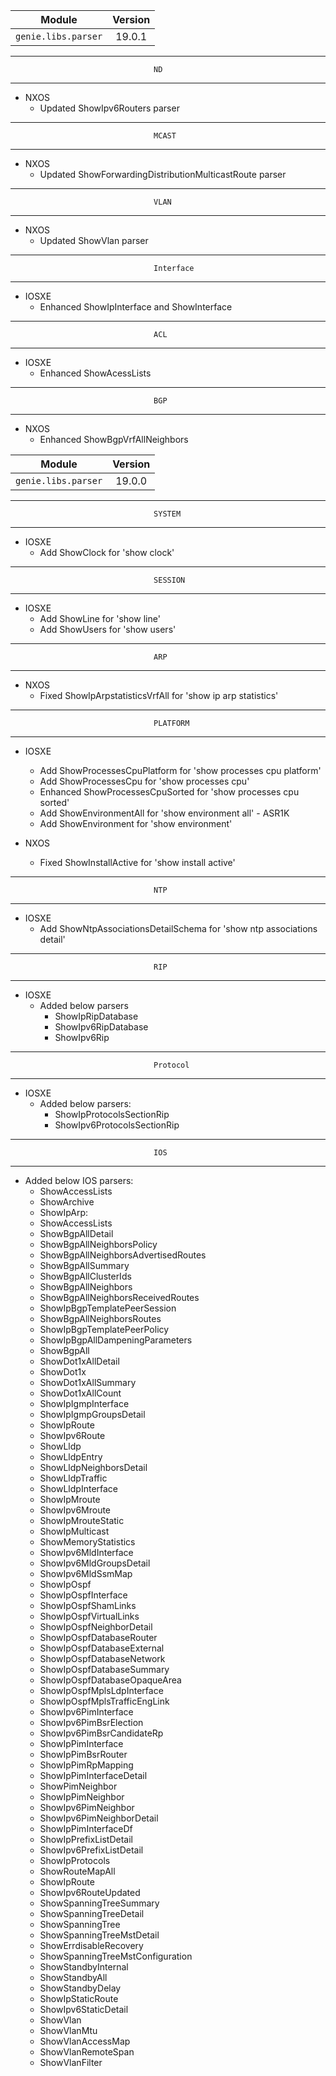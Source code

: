 | Module                  | Version       |
| ------------------------|:-------------:|
| ``genie.libs.parser``   | 19.0.1        |

--------------------------------------------------------------------------------
                                    ND
--------------------------------------------------------------------------------
* NXOS
    * Updated  ShowIpv6Routers parser

--------------------------------------------------------------------------------
                                    MCAST
--------------------------------------------------------------------------------
* NXOS
    * Updated ShowForwardingDistributionMulticastRoute parser

--------------------------------------------------------------------------------
                                    VLAN
--------------------------------------------------------------------------------
* NXOS
    * Updated ShowVlan parser

--------------------------------------------------------------------------------
                                    Interface
--------------------------------------------------------------------------------
* IOSXE
    * Enhanced  ShowIpInterface and ShowInterface

--------------------------------------------------------------------------------
                                    ACL
--------------------------------------------------------------------------------
* IOSXE
    * Enhanced  ShowAcessLists

--------------------------------------------------------------------------------
                                    BGP
--------------------------------------------------------------------------------
* NXOS
    * Enhanced  ShowBgpVrfAllNeighbors


| Module                  | Version       |
| ------------------------|:-------------:|
| ``genie.libs.parser``   | 19.0.0        |

--------------------------------------------------------------------------------
                                    SYSTEM
--------------------------------------------------------------------------------
* IOSXE
    * Add ShowClock for 'show clock'

--------------------------------------------------------------------------------
                                    SESSION
--------------------------------------------------------------------------------
* IOSXE
    * Add ShowLine for 'show line'
    * Add ShowUsers for 'show users'

--------------------------------------------------------------------------------
                                    ARP
--------------------------------------------------------------------------------
* NXOS
    * Fixed ShowIpArpstatisticsVrfAll for 'show ip arp statistics'

--------------------------------------------------------------------------------
                                    PLATFORM
--------------------------------------------------------------------------------
* IOSXE
    * Add ShowProcessesCpuPlatform for 'show processes cpu platform'
    * Add ShowProcessesCpu for 'show processes cpu'
    * Enhanced ShowProcessesCpuSorted for 'show processes cpu sorted'
    * Add ShowEnvironmentAll for 'show environment all' - ASR1K
    * Add ShowEnvironment for 'show environment'

* NXOS
    * Fixed ShowInstallActive for 'show install active'

--------------------------------------------------------------------------------
                                    NTP
--------------------------------------------------------------------------------
* IOSXE
    * Add ShowNtpAssociationsDetailSchema for 'show ntp associations detail'

--------------------------------------------------------------------------------
                                    RIP
--------------------------------------------------------------------------------
* IOSXE
    * Added below parsers
        * ShowIpRipDatabase
        * ShowIpv6RipDatabase
        * ShowIpv6Rip

--------------------------------------------------------------------------------
                                    Protocol
--------------------------------------------------------------------------------
* IOSXE
    * Added below parsers:
        * ShowIpProtocolsSectionRip
        * ShowIpv6ProtocolsSectionRip

--------------------------------------------------------------------------------
                                    IOS
--------------------------------------------------------------------------------
* Added below IOS parsers:
    *  ShowAccessLists
    *  ShowArchive
    *  ShowIpArp:
    *  ShowAccessLists
    *  ShowBgpAllDetail
    *  ShowBgpAllNeighborsPolicy
    *  ShowBgpAllNeighborsAdvertisedRoutes
    *  ShowBgpAllSummary
    *  ShowBgpAllClusterIds
    *  ShowBgpAllNeighbors
    *  ShowBgpAllNeighborsReceivedRoutes
    *  ShowIpBgpTemplatePeerSession
    *  ShowBgpAllNeighborsRoutes
    *  ShowIpBgpTemplatePeerPolicy
    *  ShowIpBgpAllDampeningParameters
    *  ShowBgpAll
    *  ShowDot1xAllDetail
    *  ShowDot1x
    *  ShowDot1xAllSummary
    *  ShowDot1xAllCount
    *  ShowIpIgmpInterface
    *  ShowIpIgmpGroupsDetail
    *  ShowIpRoute
    *  ShowIpv6Route
    *  ShowLldp
    *  ShowLldpEntry
    *  ShowLldpNeighborsDetail
    *  ShowLldpTraffic
    *  ShowLldpInterface
    *  ShowIpMroute
    *  ShowIpv6Mroute
    *  ShowIpMrouteStatic
    *  ShowIpMulticast
    *  ShowMemoryStatistics
    *  ShowIpv6MldInterface
    *  ShowIpv6MldGroupsDetail
    *  ShowIpv6MldSsmMap
    *  ShowIpOspf
    *  ShowIpOspfInterface
    *  ShowIpOspfShamLinks
    *  ShowIpOspfVirtualLinks
    *  ShowIpOspfNeighborDetail
    *  ShowIpOspfDatabaseRouter
    *  ShowIpOspfDatabaseExternal
    *  ShowIpOspfDatabaseNetwork
    *  ShowIpOspfDatabaseSummary
    *  ShowIpOspfDatabaseOpaqueArea
    *  ShowIpOspfMplsLdpInterface
    *  ShowIpOspfMplsTrafficEngLink
    *  ShowIpv6PimInterface
    *  ShowIpv6PimBsrElection
    *  ShowIpv6PimBsrCandidateRp
    *  ShowIpPimInterface
    *  ShowIpPimBsrRouter
    *  ShowIpPimRpMapping
    *  ShowIpPimInterfaceDetail
    *  ShowPimNeighbor
    *  ShowIpPimNeighbor
    *  ShowIpv6PimNeighbor
    *  ShowIpv6PimNeighborDetail
    *  ShowIpPimInterfaceDf
    *  ShowIpPrefixListDetail
    *  ShowIpv6PrefixListDetail
    *  ShowIpProtocols
    *  ShowRouteMapAll
    *  ShowIpRoute
    *  ShowIpv6RouteUpdated
    *  ShowSpanningTreeSummary
    *  ShowSpanningTreeDetail
    *  ShowSpanningTree
    *  ShowSpanningTreeMstDetail
    *  ShowErrdisableRecovery
    *  ShowSpanningTreeMstConfiguration
    *  ShowStandbyInternal
    *  ShowStandbyAll
    *  ShowStandbyDelay
    *  ShowIpStaticRoute
    *  ShowIpv6StaticDetail
    *  ShowVlan
    *  ShowVlanMtu
    *  ShowVlanAccessMap
    *  ShowVlanRemoteSpan
    *  ShowVlanFilter